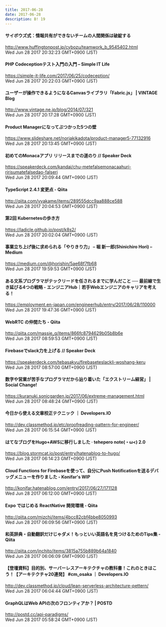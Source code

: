 ```yaml
---
title: 2017-06-28
date: 2017-06-28
description: B! 19
---
```


#### サイボウズ式：情報共有ができないチームの人間関係は破綻する
http://www.huffingtonpost.jp/cybozu/teamwork_b_9545402.html<br>
Wed Jun 28 2017 20:32:23 GMT+0900 (JST)<br>


#### PHP Codeceptionテスト入門の入門 – Simple IT Life
https://simple-it-life.com/2017/06/25/codeception/<br>
Wed Jun 28 2017 20:22:03 GMT+0900 (JST)<br>


#### ユーザーが操作できるようになるCanvasライブラリ「Fabric.js」 | VINTAGE Blog
http://www.vintage.ne.jp/blog/2014/07/321<br>
Wed Jun 28 2017 20:17:28 GMT+0900 (JST)<br>


#### Product Managerになってぶつかった5つの壁
https://www.slideshare.net/noriakikadota/product-manager5-77132916<br>
Wed Jun 28 2017 20:13:45 GMT+0900 (JST)<br>


#### 初めてのMonacaアプリ リリースまでの道のり // Speaker Deck
https://speakerdeck.com/kandai/chu-metefalsemonacaahuri-ririsumatefalsedao-falseri<br>
Wed Jun 28 2017 20:09:44 GMT+0900 (JST)<br>


#### TypeScript 2.4.1 変更点 - Qiita
http://qiita.com/vvakame/items/289555dcc9aa888ce588<br>
Wed Jun 28 2017 20:04:53 GMT+0900 (JST)<br>


#### 第2回 Kubernetesの歩き方
https://ladicle.github.io/post/k8s2/<br>
Wed Jun 28 2017 20:02:04 GMT+0900 (JST)<br>


#### 事業立ち上げ後に求められる「やりきり力」 – 堀 新一郎(Shinichiro Hori) – Medium
https://medium.com/@horishin/5ae68f7fb68<br>
Wed Jun 28 2017 19:59:53 GMT+0900 (JST)<br>


#### ある文系プログラマがテックリードを任されるまでに学んだこと ── 最前線で生き延びる4つの戦略 - エンジニアHub｜若手Webエンジニアのキャリアを考える！
https://employment.en-japan.com/engineerhub/entry/2017/06/28/110000<br>
Wed Jun 28 2017 19:47:36 GMT+0900 (JST)<br>


#### WebRTC の仲間たち - Qiita
http://qiita.com/massie_g/items/866fc8794629b05b8b6e<br>
Wed Jun 28 2017 08:59:53 GMT+0900 (JST)<br>


#### Firebaseでslack力を上げる // Speaker Deck
https://speakerdeck.com/tebasakyu/firebaseteslackli-woshang-keru<br>
Wed Jun 28 2017 08:57:00 GMT+0900 (JST)<br>


#### 数字や営業が苦手なプログラマだから辿り着いた「エクストリーム経営」 | Social Change!
https://kuranuki.sonicgarden.jp/2017/06/extreme-management.html<br>
Wed Jun 28 2017 08:48:24 GMT+0900 (JST)<br>


#### 今日から使える文章校正テクニック ｜ Developers.IO
http://dev.classmethod.jp/etc/proofreading-pattern-for-engineer/<br>
Wed Jun 28 2017 06:15:54 GMT+0900 (JST)<br>


#### はてなブログをHugo+AWSに移行しました · tehepero note(・ω<) 2.0
https://blog.stormcat.io/post/entry/hatenablog-to-hugo/<br>
Wed Jun 28 2017 06:14:23 GMT+0900 (JST)<br>


#### Cloud Functions for Firebaseを使って、自分にPush Notificationを送るデバッグメニューを作りました - Konifar's WIP
http://konifar.hatenablog.com/entry/2017/06/27/171128<br>
Wed Jun 28 2017 06:12:00 GMT+0900 (JST)<br>


#### Expo ではじめる ReactNative 開発環境 - Qiita
http://qiita.com/mizchi/items/4bcc82cbf4bbe8050993<br>
Wed Jun 28 2017 06:09:56 GMT+0900 (JST)<br>


#### 和英辞典・自動翻訳だけじゃダメ！もっといい英語名を見つけるためのTips集 - Qiita
http://qiita.com/jnchito/items/3815a755b889b64a1840<br>
Wed Jun 28 2017 06:06:09 GMT+0900 (JST)<br>


#### 【登壇資料】目的別、サーバーレスアーキテクチャの教科書！これのときはこう！【アーキテクチャ20連発】  #cm_osaka ｜ Developers.IO
http://dev.classmethod.jp/cloud/lean-serverless-architecture-pettern/<br>
Wed Jun 28 2017 06:04:44 GMT+0900 (JST)<br>


#### GraphQLはWeb APIの次のフロンティアか？ | POSTD
http://postd.cc/api-paradigms/<br>
Wed Jun 28 2017 05:58:24 GMT+0900 (JST)<br>


